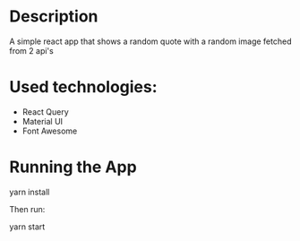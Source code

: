 # Description

A simple react app that shows a random quote with a random image fetched from 2 api's

# Used technologies:

- React Query
- Material UI
- Font Awesome

# Running the App

yarn install

Then run:

yarn start
